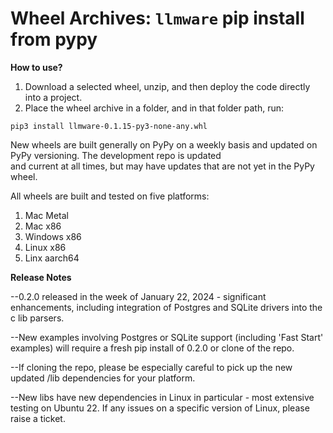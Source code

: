 

Wheel Archives: `llmware` pip install from pypy 
===============

**How to use?**

1.  Download a selected wheel, unzip, and then deploy the code directly into a project.
2.  Place the wheel archive in a folder, and in that folder path, run:

```pip3 install llmware-0.1.15-py3-none-any.whl```  

New wheels are built generally on PyPy on a weekly basis and updated on PyPy versioning.   The development repo is updated  
and current at all times, but may have updates that are not yet in the PyPy wheel.

All wheels are built and tested on five platforms:

1.  Mac Metal
2.  Mac x86
3.  Windows x86
4.  Linux x86
5.  Linx aarch64

**Release Notes**  

--0.2.0 released in the week of January 22, 2024 - significant enhancements, including integration of Postgres and SQLite drivers into the c lib parsers.  

--New examples involving Postgres or SQLite support (including 'Fast Start' examples) will require a fresh pip install of 0.2.0 or clone of the repo.  

--If cloning the repo, please be especially careful to pick up the new updated /lib dependencies for your platform.  

--New libs have new dependencies in Linux in particular - most extensive testing on Ubuntu 22. If any issues on a specific version of Linux, please raise a ticket.  


